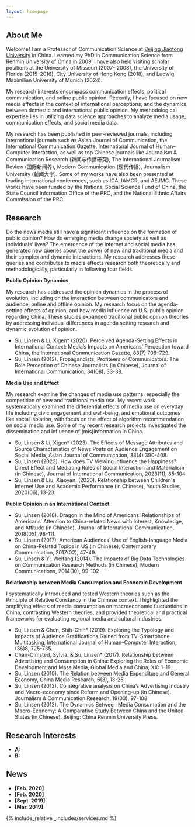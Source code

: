 ```yaml
---
layout: homepage
---
```


## About Me

Welcome! I am a Professor of Communication Science at [Beijing Jiaotong University](http://en.njtu.edu.cn/) in China. I earned my PhD in Communication Science from Renmin University of China in 2009. I have also held visiting scholar positions at the University of Missouri (2007- 2008), the University of Florida (2015–2016), City University of Hong Kong (2018), and Ludwig Maximilian University of Munich (2024).

My research interests encompass communication effects, political communication, and online public opinion. Recently, I have focused on new media effects in the context of international perceptions, and the dynamics between domestic and international public opinion. My methodological expertise lies in utilizing data science approaches to analyze media usage, communication effects, and social media data. 

My research has been published in peer-reviewed journals, including international journals such as Asian Journal of Communication, the International Communication Gazette, International Journal of Human–Computer Interaction, as well as top Chinese journals like Journalism & Communication Research (新闻与传播研究), The International Journalism Review (国际新闻界), Modern Communication (现代传播), Journalism University (新闻大学). Some of my works have also been presented at leading international conferences, such as ICA, IAMCR, and AEJMC. These works have been funded by the National Social Science Fund of China, the State Council Information Office of the PRC, and the National Ethnic Affairs Commission of the PRC.

## Research
Do the news media still have a significant influence on the formation of public opinion? How do emerging media change society as well as individuals’ lives? The emergence of the Internet and social media has generated new queries about the power of new and traditional media and their complex and dynamic interactions. My research addresses these queries and contributes to media effects research both theoretically and methodologically, particularly in following four fields.

**Public Opinion Dynamics**

My research has addressed the opinion dynamics in the process of evolution, including on the interaction between communicators and audience, online and offline opinion. My research focus on the agenda-setting effects of opinion, and how media influence on U.S. public opinion regarding China. These studies expanded traditional public opinion theories by addressing individual differences in agenda setting research and dynamic evolution of opinion.

- Su, Linsen & Li, Xigen* (2020). Perceived Agenda-Setting Effects in International Context: Media’s Impacts on Americans’ Perception toward China, the International Communication Gazette, 83(7) 708–729. 
- Su, Linsen (2012). Propagandists, Profiteers or Communicators: The Role Perception of Chinese Journalists (in Chinese), Journal of International Communication, 34(08), 33-38.

**Media Use and Effect**

My research examine the changes of media use patterns, especially the competition of new and traditional media use. My recent work systematically examined the differential effects of media use on everyday life including civic engagement and well-being, and emotional outcomes like social isolation, with focus on the effect of algorithm recommendation on social media use. Some of my recent research projects investigated the dissemination and influence of (mis)information in China.

- Su, Linsen & Li, Xigen* (2023). The Effects of Message Attributes and Source Characteristics of News Posts on Audience Engagement on Social Media, Asian Journal of Communication, 33(4) 390-408.
- Su, Linsen (2023). How does TV Viewing Influence the Happiness? Direct Effect and Mediating Roles of Social Interaction and Materialism (in Chinese), Journal of International Communication, 2023(11), 85-104.
- Su, Linsen & Liu, Xiaoyan. (2020). Relationship between Children's Internet Use and Academic Performance (in Chinese), Youth Studies, 2020(06), 13-23.

**Public Opinion in an International Context**

- Su, Linsen (2018). Dragon in the Mind of Americans: Relationships of Americans’ Attention to China-related News with Interest, Knowledge, and Attitude (in Chinese), Journal of International Communication, 2018(05), 98-111. 
- Su, Linsen (2017). American Audiences’ Use of English-language Media on China-Related Topics in US (in Chinese), Contemporary Communication, 2017(02), 47-49.
- Su, Linsen & Yi, Weifang (2014). The Impacts of Big Data Technologies on Communication Research Methods (in Chinese), Modern Communications, 2014(10), 99-102

**Relationship between Media Consumption and Economic Development**

I systematically introduced and tested Western theories such as the Principle of Relative Constancy in the Chinese context. I highlighted the amplifying effects of media consumption on macroeconomic fluctuations in China, contrasting Western theories, and provided theoretical and practical frameworks for evaluating regional media and cultural industries.

- Su, Linsen & Chen, Shih-Chih* (2019). Exploring the Typology and Impacts of Audience Gratifications Gained from TV–Smartphone Multitasking, International Journal of Human–Computer Interaction, (36)8, 725-735.
- Chan-Olmsted, Sylvia. & Su, Linsen* (2017). Relationship between Advertising and Consumption in China: Exploring the Roles of Economic Development and Mass Media, Global Media and China, XX: 1–19.
- Su, Linsen (2010). The Relation between Media Expenditure and General Economy, China Media Research, 6(3), 13-25.
- Su, Linsen (2012). Cointegrative analysis on China’s Advertising Industry and Macro-economy since Reform and Opening-up (in Chinese). Journalism & Communication Research, 19(03), 97-108
- Su, Linsen (2012). The Dynamics Between Media Consumption and the Macro-Economy: A Comparative Study Between China and the United States (in Chinese). Beijing: China Renmin University Press.



## Research Interests
- **A:** 
- **B:** 

## News

- **[Feb. 2020]** 
- **[Feb. 2020]** 
- **[Sept. 2019]** 
- **[Mar. 2019]** 

{% include_relative _includes/services.md %}
